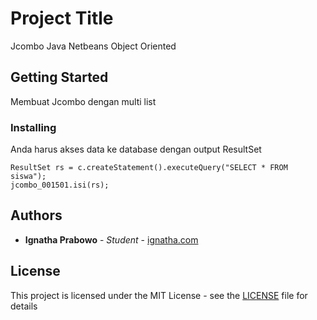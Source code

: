 # Project Title

Jcombo Java Netbeans Object Oriented

## Getting Started

Membuat Jcombo dengan multi list


### Installing

Anda harus akses data ke database dengan output ResultSet 

```
ResultSet rs = c.createStatement().executeQuery("SELECT * FROM siswa");       
jcombo_001501.isi(rs);

```

## Authors

* **Ignatha Prabowo** - *Student* - [ignatha.com](http://ignatha.com)


## License

This project is licensed under the MIT License - see the [LICENSE](LICENSE) file for details
